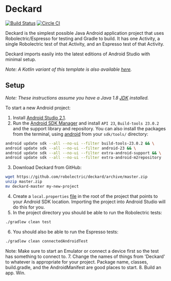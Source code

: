 # Deckard
[![Build Status](https://travis-ci.org/robolectric/deckard.svg?branch=master)](https://travis-ci.org/robolectric/deckard)
[![Circle CI](https://circleci.com/gh/robolectric/deckard.svg?style=svg)](https://circleci.com/gh/robolectric/deckard)

Deckard is the simplest possible Java Android application project that uses Robolectric/Espresso for testing and Gradle to build. It has one Activity, a single Robolectric test of that Activity, and an Espresso test of that Activity.

Deckard imports easily into the latest editions of Android Studio with minimal setup.

*Note: A Kotlin variant of this template is also available [here](https://github.com/seadowg/deckard-kotlin).*

## Setup

*Note: These instructions assume you have a Java 1.8 [JDK](http://www.oracle.com/technetwork/java/javase/downloads/index.html) installed.*

To start a new Android project:

1. Install [Android Studio 2.1](http://developer.android.com/sdk/index.html).
2. Run the [Android SDK Manager](http://developer.android.com/tools/help/sdk-manager.html) and install `API 23`, `Build-tools 23.0.2` and the support library and repository. You can also install the packages from the terminal, using [android](https://developer.android.com/tools/help/android.html) from your `sdk/tools/` directory:
```bash
android update sdk --all --no-ui --filter build-tools-23.0.2 && \
android update sdk --all --no-ui --filter android-23 && \
android update sdk --all --no-ui --filter extra-android-support && \
android update sdk --all --no-ui --filter extra-android-m2repository
```
3. Download Deckard from GitHub:
```bash
wget https://github.com/robolectric/deckard/archive/master.zip
unzip master.zip
mv deckard-master my-new-project
```
4. Create a `local.properties` [file](http://tools.android.com/tech-docs/new-build-system/user-guide#TOC-Simple-build-files) in the root of the project that points to your Android SDK location. Importing the project into Android Studio will do this for you.
5. In the project directory you should be able to run the Robolectric tests:
```bash
./gradlew clean test
```
6. You should also be able to run the Espresso tests:
```bash
./gradlew clean connectedAndroidTest
```
Note: Make sure to start an Emulator or connect a device first so the test has something to connect to.
7. Change the names of things from 'Deckard' to whatever is appropriate for your project. Package name, classes, build.gradle, and the AndroidManifest are good places to start.
8. Build an app. Win.
